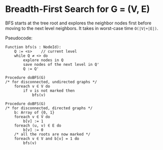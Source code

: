 # Breadth-First Search for G = (V, E)

BFS starts at the tree root and explores the neighbor nodes first before moving to the next level neighbors. It takes in worst-case time `O(|V|+|E|)`.

Pseudocode:

```
Function bfs(s : NodeId):
    Q := <s>    // current level
    while Q ≠ <> do
        explore nodes in Q
        save nodes of the next level in Q'
        Q := Q'
```

```
Procedure doBFS(G)  
/* for disconnected, undirected graphs */
    foreach v ∈ V do
        if v is not marked then
            bfs(v)

Procedure doBFS(G)
/* for disconnected, directed graphs */
    b: Array of {0, 1}
    foreach v ∈ V do
        b[v] := 1
    foreach (u, v) ∈ E do
        b[v] := 0
    /* all the roots are now marked */
    foreach v ∈ V and b[v] = 1 do
        bfs(v)
```
